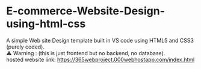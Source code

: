 # E-commerce-Website-Design-using-html-css

A simple Web site Design template built in VS code using HTML5 and CSS3 (purely coded).
<br>⚠ Warning : (this is just frontend but no backend, no database).
<br>hosted website link: https://365webproject.000webhostapp.com/index.html
